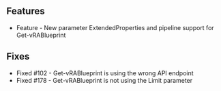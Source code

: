 ## Features
* Feature - New parameter ExtendedProperties and pipeline support for Get-vRABlueprint

## Fixes
* Fixed #102 - Get-vRABlueprint is using the wrong API endpoint
* Fixed #178 - Get-vRABlueprint is not using the Limit parameter